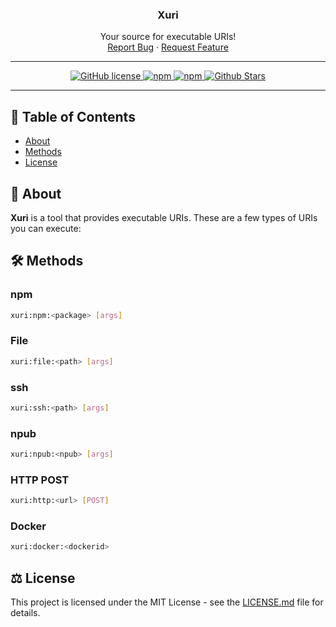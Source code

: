 <p align="center">
  <h3 align="center">Xuri</h3>
  <p align="center">
    Your source for executable URIs!
    <br />
    <a href="https://github.com/melvincarvalho/xuri/issues">Report Bug</a>
    ·
    <a href="https://github.com/melvincarvalho/xuri/issues">Request Feature</a>
  </p>
</p>

---

<p align="center">
  <a href="https://github.com/melvincarvalho/xuri/blob/gh-pages/LICENSE">
    <img src="https://img.shields.io/badge/license-MIT-blue.svg" alt="GitHub license">
  </a>
  <a href="https://npmjs.com/package/xuri">
    <img src="https://img.shields.io/npm/v/xuri" alt="npm">
  </a>
  <a href="https://npmjs.com/package/xuri">
    <img src="https://img.shields.io/npm/dw/xuri.svg" alt="npm">
  </a>
  <a href="https://github.com/melvincarvalho/xuri/">
    <img src="https://img.shields.io/github/stars/melvincarvalho/xuri.svg" alt="Github Stars">
  </a>
</p>

---

## 📝 Table of Contents

- [About](#about)
- [Methods](#methods)
- [License](#license)

## 🧐 About <a name = "about"></a>

**Xuri** is a tool that provides executable URIs. These are a few types of URIs you can execute:

## 🛠️ Methods <a name = "methods"></a>

### npm

```bash
xuri:npm:<package> [args]
```

### File

```bash
xuri:file:<path> [args]
```

### ssh

```bash
xuri:ssh:<path> [args]
```

### npub

```bash
xuri:npub:<npub> [args]
```

### HTTP POST

```bash
xuri:http:<url> [POST]
```

### Docker

```bash
xuri:docker:<dockerid> 
```

## ⚖️ License <a name = "license"></a>

This project is licensed under the MIT License - see the [LICENSE.md](https://github.com/melvincarvalho/xuri/blob/gh-pages/LICENSE) file for details.
